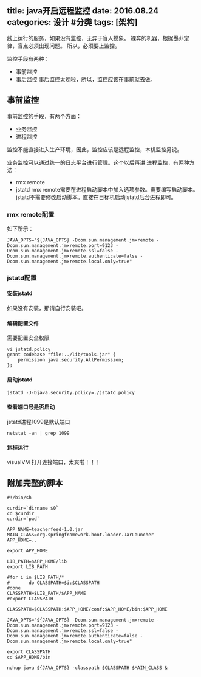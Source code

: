 title: java开启远程监控
date: 2016.08.24
categories: 设计 #分类
tags: [架构]
---
 
线上运行的服务，如果没有监控，无异于盲人摸象。
裸奔的机器，根据墨菲定律，盲点必须出现问题。
所以，必须要上监控。

监控手段有两种：
* 事前监控
* 事后监控
事后监控太晚啦，所以，监控应该在事前就去做。

## 事前监控
事前监控的手段，有两个方面：
* 业务监控
* 进程监控

监控不能直接进入生产环境，因此，监控应该是远程监控，本机监控另说。

业务监控可以通过统一的日志平台进行管理。这个以后再讲
进程监控，有两种方法：
* rmx remote
* jstatd
rmx remote需要在进程启动脚本中加入选项参数。需要编写启动脚本。
jstatd不需要修改启动脚本。直接在目标机启动jstatd后台进程即可。

### rmx remote配置
如下所示：
```
JAVA_OPTS="${JAVA_OPTS} -Dcom.sun.management.jmxremote -Dcom.sun.management.jmxremote.port=9123 -Dcom.sun.management.jmxremote.ssl=false -Dcom.sun.management.jmxremote.authenticate=false -Dcom.sun.management.jmxremote.local.only=true"
```

### jstatd配置
#### 安装jstatd
如果没有安装，那请自行安装吧。

#### 编辑配置文件
需要配置安全权限
```
vi jstatd.policy 
grant codebase "file:../lib/tools.jar" {
    permission java.security.AllPermission;
};
```

#### 启动jstatd
```
jstatd -J-Djava.security.policy=./jstatd.policy
```
#### 查看端口号是否启动
jstatd进程1099是默认端口
```
netstat -an | grep 1099
```

#### 远程运行
 visualVM 打开连接端口，太爽啦！！！

## 附加完整的脚本
```
#!/bin/sh

curdir=`dirname $0`
cd $curdir
curdir=`pwd`

APP_NAME=teacherfeed-1.0.jar
MAIN_CLASS=org.springframework.boot.loader.JarLauncher
APP_HOME=..

export APP_HOME

LIB_PATH=$APP_HOME/lib
export LIB_PATH

#for i in $LIB_PATH/*
#       do CLASSPATH=$i:$CLASSPATH
#done
CLASSPATH=$LIB_PATH/$APP_NAME
#export CLASSPATH

CLASSPATH=$CLASSPATH:$APP_HOME/conf:$APP_HOME/bin:$APP_HOME

JAVA_OPTS="${JAVA_OPTS} -Dcom.sun.management.jmxremote -Dcom.sun.management.jmxremote.port=9123 -Dcom.sun.management.jmxremote.ssl=false -Dcom.sun.management.jmxremote.authenticate=false -Dcom.sun.management.jmxremote.local.only=true"

export CLASSPATH
cd $APP_HOME/bin

nohup java ${JAVA_OPTS} -classpath $CLASSPATH $MAIN_CLASS &
                                                                                           
```

